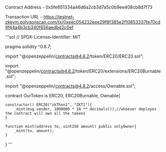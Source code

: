 Contract Address - 0x5fe651334a46d6a2cb3d7a5c0b9ee408cb8d7f73

Transaction URL - https://testnet-zkevm.polygonscan.com/tx/0xeec054232eee29f8f385e2f10853337fe70cd9f44a4b3cb340f656aedbd2c0ef

'''sol
// SPDX-License-Identifier: MIT

pragma solidity ^0.8.7;

import "@openzeppelin/contracts@4.8.2/token/ERC20/ERC20.sol";

import "@openzeppelin/contracts@4.8.2/token/ERC20/extensions/ERC20Burnable.sol";

import "@openzeppelin/contracts@4.8.2/access/Ownable.sol";

contract OurToken is ERC20, ERC20Burnable, Ownable{
    
    constructor() ERC20("zkThon1", "ZKT1"){
        _mint(msg.sender, 1000000 * 10 ** decimals());//whoever deployes the contract will own all the tokens 
    }

    function mint(address to, uint256 amount) public onlyOwner{
        _mint(to, amount);
    }
}
'''
